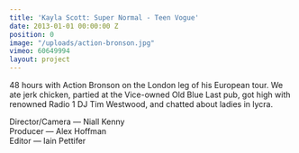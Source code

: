 ```yaml
---
title: 'Kayla Scott: Super Normal - Teen Vogue'
date: 2013-01-01 00:00:00 Z
position: 0
image: "/uploads/action-bronson.jpg"
vimeo: 60649994
layout: project
---
```


48 hours with Action Bronson on the London leg of his European tour. We ate jerk chicken, partied at the Vice-owned Old Blue Last pub, got high with renowned Radio 1 DJ Tim Westwood, and chatted about ladies in lycra.

Director/Camera — Niall Kenny  
Producer — Alex Hoffman  
Editor — Iain Pettifer  